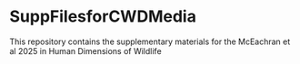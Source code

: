 # SuppFilesforCWDMedia
This repository contains the supplementary materials for the McEachran et al 2025 in Human Dimensions of Wildlife
